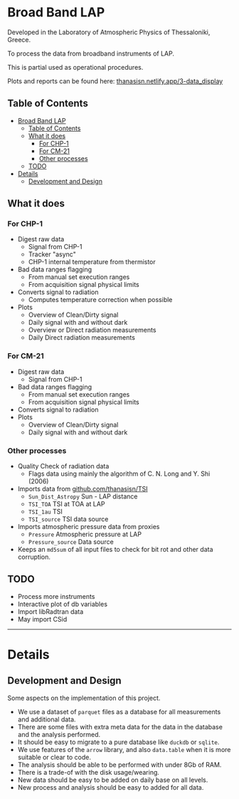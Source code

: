 
# Broad Band LAP

Developed in the Laboratory of Atmospheric Physics of Thessaloniki, Greece.

To process the data from broadband instruments of LAP.

This is partial used as operational procedures.

Plots and reports can be found here: [thanasisn.netlify.app/3-data_display](https://thanasisn.netlify.app/3-data_display)


## Table of Contents

<!--ts-->
* [Broad Band LAP](#broad-band-lap)
   * [Table of Contents](#table-of-contents)
   * [What it does](#what-it-does)
      * [For CHP-1](#for-chp-1)
      * [For CM-21](#for-cm-21)
      * [Other processes](#other-processes)
   * [TODO](#todo)
* [Details](#details)
   * [Development and Design](#development-and-design)

<!-- Created by https://github.com/ekalinin/github-markdown-toc -->
<!-- Added by: athan, at: 2023-04-16T11:45:41 EEST -->

<!--te-->


## What it does

### For CHP-1

- Digest raw data
  - Signal from CHP-1
  - Tracker "async" 
  - CHP-1 internal temperature from thermistor
- Bad data ranges flagging
  - From manual set execution ranges
  - From acquisition signal physical limits
- Converts signal to radiation
  - Computes temperature correction when possible
- Plots
  - Overview of Clean/Dirty signal
  - Daily signal with and without dark
  - Overview or Direct radiation measurements
  - Daily Direct radiation measurements


### For CM-21

- Digest raw data
  - Signal from CHP-1
- Bad data ranges flagging
  - From manual set execution ranges
  - From acquisition signal physical limits
- Converts signal to radiation
- Plots
  - Overview of Clean/Dirty signal
  - Daily signal with and without dark


### Other processes

- Quality Check of radiation data   
  - Flags data using mainly the algorithm of C. N. Long and Y. Shi (2006)
- Imports data from [github.com/thanasisn/TSI](https://github.com/thanasisn/TSI)
  - `Sun_Dist_Astropy` Sun - LAP distance
  - `TSI_TOA`          TSI at TOA at LAP
  - `TSI_1au`          TSI 
  - `TSI_source`       TSI data source
- Imports atmospheric pressure data from proxies
  - `Pressure`         Atmospheric pressure at LAP
  - `Pressure_source`  Data source
- Keeps an `md5sum` of all input files to check for bit rot and other data corruption.



## TODO

- Process more instruments
- Interactive plot of db variables
- Import libRadtran data
- May import CSid

----------------------

# Details

## Development and Design

Some aspects on the implementation of this project.

- We use a dataset of `parquet` files as a database for all measurements and additional data.
- There are some files with extra meta data for the data in the database and the analysis performed.
- It should be easy to migrate to a pure database like `duckdb` or `sqlite`.
- We use features of the `arrow` library, and also `data.table` when it is more suitable or clear to code.
- The analysis should be able to be performed with under 8Gb of RAM.
- There is a trade-of with the disk usage/wearing.
- New data should be easy to be added on daily base on all levels.
- New process and analysis should be easy to added for all data.


